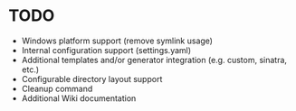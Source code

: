 TODO
====
* Windows platform support (remove symlink usage)
* Internal configuration support (settings.yaml)
* Additional templates and/or generator integration (e.g. custom, sinatra, etc.)
* Configurable directory layout support 
* Cleanup command
* Additional Wiki documentation

